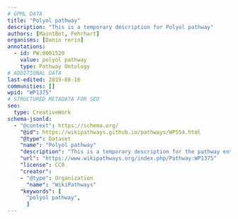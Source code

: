 ```yaml
---
# GPML DATA
title: "Polyol pathway"
description: "This is a temporary description for Polyol pathway"
authors: [MaintBot, Fehrhart]
organisms: [Danio rerio]
annotations:
  - id: PW:0001520
    value: polyol pathway
    type: Pathway Ontology
# ADDITIONAL DATA
last-edited: 2019-08-16
communities: []
wpid: "WP1375"
# STRUCTURED METADATA FOR SEO
seo:
  type: CreativeWork
schema-jsonld:
  - "@context": https://schema.org/
    "@id": https://wikipathways.github.io/pathways/WP554.html
    "@type": Dataset
    "name": "Polyol pathway"
    "description": "This is a temporary description for the pathway entitled: Polyol pathway"
    "url": "https://www.wikipathways.org/index.php/Pathway:WP1375"
    "license": CC0
    "creator":
    - "@type": Organization
      "name": "WikiPathways"
    "keywords": [
      "polyol pathway",
      ]
---
```

